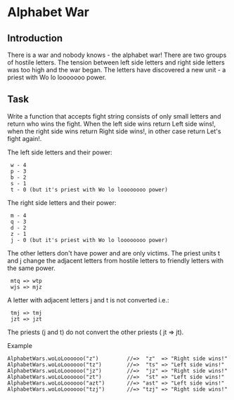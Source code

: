 # Alphabet War

## Introduction

There is a war and nobody knows - the alphabet war!
There are two groups of hostile letters. The tension between left side letters and right side letters was too high and the war began. The letters have discovered a new unit - a priest with Wo lo looooooo power.

## Task
Write a function that accepts fight string consists of only small letters and return who wins the fight. When the left side wins return Left side wins!, when the right side wins return Right side wins!, in other case return Let's fight again!.

The left side letters and their power:
```
 w - 4
 p - 3 
 b - 2
 s - 1
 t - 0 (but it's priest with Wo lo loooooooo power)
```
 The right side letters and their power:
 ```
  m - 4
  q - 3 
  d - 2
  z - 1
  j - 0 (but it's priest with Wo lo loooooooo power)
 ```
 The other letters don't have power and are only victims.
 The priest units t and j change the adjacent letters from hostile letters to friendly letters with the same power.
```
 mtq => wtp
 wjs => mjz
```
 A letter with adjacent letters j and t is not converted i.e.:
```
 tmj => tmj
 jzt => jzt
```
 The priests (j and t) do not convert the other priests ( jt => jt).
 
 Example
 ```
 AlphabetWars.woLoLoooooo("z")         //=>  "z"  => "Right side wins!"
 AlphabetWars.woLoLoooooo("tz")        //=>  "ts" => "Left side wins!" 
 AlphabetWars.woLoLoooooo("jz")        //=>  "jz" => "Right side wins!" 
 AlphabetWars.woLoLoooooo("zt")        //=>  "st" => "Left side wins!" 
 AlphabetWars.woLoLoooooo("azt")       //=> "ast" => "Left side wins!"
 AlphabetWars.woLoLoooooo("tzj")       //=> "tzj" => "Right side wins!"
 ```